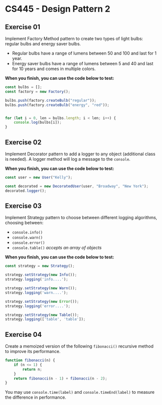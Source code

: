 # CS445 - Design Pattern 2

## Exercise 01
Implement Factory Method pattern to create two types of light bulbs: regular bulbs and energy saver bulbs. 
* Regular bulbs have a range of lumens between 50 and 100 and last for 1 year. 
* Energy saver bulbs have a range of lumens between 5 and 40 and last for 10 years and comes in multiple colors.

**When you finish, you can use the code below to test:**
```javascript
const bulbs = [];
const factory = new Factory();

bulbs.push(factory.createBulb("regular"));
bulbs.push(factory.createBulb("energy", "red"));


for (let i = 0, len = bulbs.length; i < len; i++) {
    console.log(bulbs[i]);
}
```
  
## Exercise 02
Implement Decorator pattern to add a logger to any object (additional class is needed). A logger method will log a message to the `console`.

**When you finish, you can use the code below to test:**
```javascript
const user = new User("Kelly");

const decorated = new DecoratedUser(user, "Broadway", "New York");
decorated.logger();
```
  
## Exercise 03
Implement Strategy pattern to choose between different logging algorithms, choosing between:
* `console.info()`
* `console.warn()`
* `console.error()`
* `console.table()`  *accepts an array of objects*


**When you finish, you can use the code below to test:**
```javascript
const strategy = new Strategy();

strategy.setStrategy(new Info());
strategy.logging('info....');

strategy.setStrategy(new Warn());
strategy.logging('warn....');

strategy.setStrategy(new Error());
strategy.logging('error....');

strategy.setStrategy(new Table());
strategy.logging(['table', 'table']);
```
  
## Exercise 04
Create a memoized version of the following `fibonacci()` recursive method to improve its performance.
```javascript
function fibonacci(n) {
    if (n <= 1) {
        return n;
    }
    return fibonacci(n - 1) + fibonacci(n - 2);
}
```
You may use `console.time(label)` and `console.timeEnd(label)` to measure the difference in performance.
